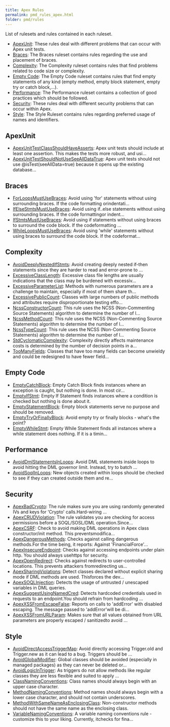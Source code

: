 ```yaml
---
title: Apex Rules
permalink: pmd_rules_apex.html
folder: pmd/rules
---
```

List of rulesets and rules contained in each ruleset.

*   [ApexUnit](pmd_rules_apex_apexunit.html): These rules deal with different problems that can occur with Apex unit tests.
*   [Braces](pmd_rules_apex_braces.html): The Braces ruleset contains rules regarding the use and placement of braces.
*   [Complexity](pmd_rules_apex_complexity.html): The Complexity ruleset contains rules that find problems related to code size or complexity.
*   [Empty Code](pmd_rules_apex_empty.html): The Empty Code ruleset contains rules that find empty statements of any kind (empty method, empty block statement, empty try or catch block,...).
*   [Performance](pmd_rules_apex_performance.html): The Performance ruleset contains a collection of good practices which should be followed.
*   [Security](pmd_rules_apex_security.html): These rules deal with different security problems that can occur within Apex.
*   [Style](pmd_rules_apex_style.html): The Style Ruleset contains rules regarding preferred usage of names and identifiers.

## ApexUnit
*   [ApexUnitTestClassShouldHaveAsserts](pmd_rules_apex_apexunit.html#apexunittestclassshouldhaveasserts): Apex unit tests should include at least one assertion.  This makes the tests more robust, and usi...
*   [ApexUnitTestShouldNotUseSeeAllDataTrue](pmd_rules_apex_apexunit.html#apexunittestshouldnotuseseealldatatrue): Apex unit tests should not use @isTest(seeAllData=true) because it opens up the existing database...

## Braces
*   [ForLoopsMustUseBraces](pmd_rules_apex_braces.html#forloopsmustusebraces): Avoid using 'for' statements without using surrounding braces. If the code formatting orindentati...
*   [IfElseStmtsMustUseBraces](pmd_rules_apex_braces.html#ifelsestmtsmustusebraces): Avoid using if..else statements without using surrounding braces. If the code formattingor indent...
*   [IfStmtsMustUseBraces](pmd_rules_apex_braces.html#ifstmtsmustusebraces): Avoid using if statements without using braces to surround the code block. If the codeformatting ...
*   [WhileLoopsMustUseBraces](pmd_rules_apex_braces.html#whileloopsmustusebraces): Avoid using 'while' statements without using braces to surround the code block. If the codeformat...

## Complexity
*   [AvoidDeeplyNestedIfStmts](pmd_rules_apex_complexity.html#avoiddeeplynestedifstmts): Avoid creating deeply nested if-then statements since they are harder to read and error-prone to ...
*   [ExcessiveClassLength](pmd_rules_apex_complexity.html#excessiveclasslength): Excessive class file lengths are usually indications that the class may be burdened with excessiv...
*   [ExcessiveParameterList](pmd_rules_apex_complexity.html#excessiveparameterlist): Methods with numerous parameters are a challenge to maintain, especially if most of them share th...
*   [ExcessivePublicCount](pmd_rules_apex_complexity.html#excessivepubliccount): Classes with large numbers of public methods and attributes require disproportionate testing effo...
*   [NcssConstructorCount](pmd_rules_apex_complexity.html#ncssconstructorcount): This rule uses the NCSS (Non-Commenting Source Statements) algorithm to determine the number of l...
*   [NcssMethodCount](pmd_rules_apex_complexity.html#ncssmethodcount): This rule uses the NCSS (Non-Commenting Source Statements) algorithm to determine the number of l...
*   [NcssTypeCount](pmd_rules_apex_complexity.html#ncsstypecount): This rule uses the NCSS (Non-Commenting Source Statements) algorithm to determine the number of l...
*   [StdCyclomaticComplexity](pmd_rules_apex_complexity.html#stdcyclomaticcomplexity): Complexity directly affects maintenance costs is determined by the number of decision points in a...
*   [TooManyFields](pmd_rules_apex_complexity.html#toomanyfields): Classes that have too many fields can become unwieldy and could be redesigned to have fewer field...

## Empty Code
*   [EmptyCatchBlock](pmd_rules_apex_empty.html#emptycatchblock): Empty Catch Block finds instances where an exception is caught, but nothing is done.  In most cir...
*   [EmptyIfStmt](pmd_rules_apex_empty.html#emptyifstmt): Empty If Statement finds instances where a condition is checked but nothing is done about it.
*   [EmptyStatementBlock](pmd_rules_apex_empty.html#emptystatementblock): Empty block statements serve no purpose and should be removed.
*   [EmptyTryOrFinallyBlock](pmd_rules_apex_empty.html#emptytryorfinallyblock): Avoid empty try or finally blocks - what's the point?
*   [EmptyWhileStmt](pmd_rules_apex_empty.html#emptywhilestmt): Empty While Statement finds all instances where a while statement does nothing.  If it is a timin...

## Performance
*   [AvoidDmlStatementsInLoops](pmd_rules_apex_performance.html#avoiddmlstatementsinloops): Avoid DML statements inside loops to avoid hitting the DML governor limit. Instead, try to batch ...
*   [AvoidSoqlInLoops](pmd_rules_apex_performance.html#avoidsoqlinloops): New objects created within loops should be checked to see if they can created outside them and re...

## Security
*   [ApexBadCrypto](pmd_rules_apex_security.html#apexbadcrypto): The rule makes sure you are using randomly generated IVs and keys for 'Crypto' calls.Hard-wiring ...
*   [ApexCRUDViolation](pmd_rules_apex_security.html#apexcrudviolation): The rule validates you are checking for access permissions before a SOQL/SOSL/DML operation.Since...
*   [ApexCSRF](pmd_rules_apex_security.html#apexcsrf): Check to avoid making DML operations in Apex class constructor/init method. This preventsmodifica...
*   [ApexDangerousMethods](pmd_rules_apex_security.html#apexdangerousmethods): Checks against calling dangerous methods.For the time being, it reports: Against 'FinancialForce'...
*   [ApexInsecureEndpoint](pmd_rules_apex_security.html#apexinsecureendpoint): Checks against accessing endpoints under plain http. You should always usehttps for security.
*   [ApexOpenRedirect](pmd_rules_apex_security.html#apexopenredirect): Checks against redirects to user-controlled locations. This prevents attackers fromredirecting us...
*   [ApexSharingViolations](pmd_rules_apex_security.html#apexsharingviolations): Detect classes declared without explicit sharing mode if DML methods are used. Thisforces the dev...
*   [ApexSOQLInjection](pmd_rules_apex_security.html#apexsoqlinjection): Detects the usage of untrusted / unescaped variables in DML queries.
*   [ApexSuggestUsingNamedCred](pmd_rules_apex_security.html#apexsuggestusingnamedcred): Detects hardcoded credentials used in requests to an endpoint.You should refrain from hardcoding ...
*   [ApexXSSFromEscapeFalse](pmd_rules_apex_security.html#apexxssfromescapefalse): Reports on calls to 'addError' with disabled escaping. The message passed to 'addError'will be di...
*   [ApexXSSFromURLParam](pmd_rules_apex_security.html#apexxssfromurlparam): Makes sure that all values obtained from URL parameters are properly escaped / sanitizedto avoid ...

## Style
*   [AvoidDirectAccessTriggerMap](pmd_rules_apex_style.html#avoiddirectaccesstriggermap): Avoid directly accessing Trigger.old and Trigger.new as it can lead to a bug. Triggers should be ...
*   [AvoidGlobalModifier](pmd_rules_apex_style.html#avoidglobalmodifier): Global classes should be avoided (especially in managed packages) as they can never be deleted or...
*   [AvoidLogicInTrigger](pmd_rules_apex_style.html#avoidlogicintrigger): As triggers do not allow methods like regular classes they are less flexible and suited to apply ...
*   [ClassNamingConventions](pmd_rules_apex_style.html#classnamingconventions): Class names should always begin with an upper case character.
*   [MethodNamingConventions](pmd_rules_apex_style.html#methodnamingconventions): Method names should always begin with a lower case character, and should not contain underscores.
*   [MethodWithSameNameAsEnclosingClass](pmd_rules_apex_style.html#methodwithsamenameasenclosingclass): Non-constructor methods should not have the same name as the enclosing class.
*   [VariableNamingConventions](pmd_rules_apex_style.html#variablenamingconventions): A variable naming conventions rule - customize this to your liking.  Currently, itchecks for fina...

